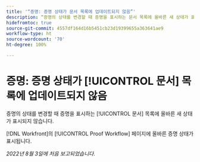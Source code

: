 ```yaml
---
title: '“증명: 증명 상태가 문서 목록에 업데이트되지 않음”'
description: “증명의 상태를 변경할 때 증명을 표시하는 문서 목록에 올바른 새 상태가 표시되지 않습니다.”
hidefromtoc: true
source-git-commit: 4557df164d16b5451cb23d19399655a363641ae9
workflow-type: ht
source-wordcount: '70'
ht-degree: 100%

---
```



# 증명: 증명 상태가 [!UICONTROL 문서] 목록에 업데이트되지 않음

증명의 상태를 변경할 때 증명을 표시하는 [!UICONTROL 문서] 목록에 올바른 새 상태가 표시되지 않습니다.

[!DNL Workfront]의 [!UICONTROL Proof Workflow] 페이지에 올바른 증명 상태가 표시됩니다.

_2022년 8월 3일에 처음 보고되었습니다._

